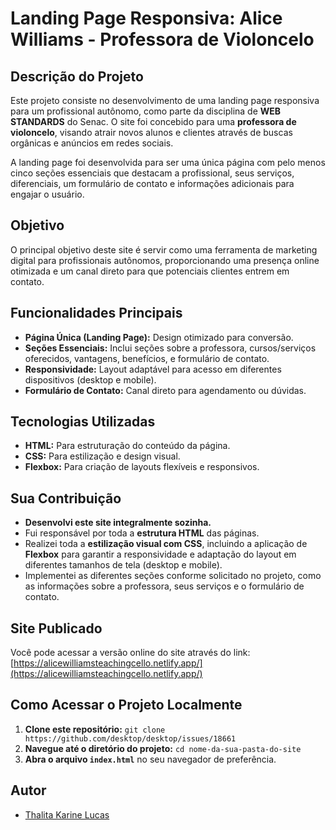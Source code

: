 # Landing Page Responsiva: Alice Williams - Professora de Violoncelo

## Descrição do Projeto
Este projeto consiste no desenvolvimento de uma landing page responsiva para um profissional autônomo, como parte da disciplina de **WEB STANDARDS** do Senac. O site foi concebido para uma **professora de violoncelo**, visando atrair novos alunos e clientes através de buscas orgânicas e anúncios em redes sociais.

A landing page foi desenvolvida para ser uma única página com pelo menos cinco seções essenciais que destacam a profissional, seus serviços, diferenciais, um formulário de contato e informações adicionais para engajar o usuário.

## Objetivo
O principal objetivo deste site é servir como uma ferramenta de marketing digital para profissionais autônomos, proporcionando uma presença online otimizada e um canal direto para que potenciais clientes entrem em contato.

## Funcionalidades Principais
* **Página Única (Landing Page):** Design otimizado para conversão.
* **Seções Essenciais:** Inclui seções sobre a professora, cursos/serviços oferecidos, vantagens, benefícios, e formulário de contato.
* **Responsividade:** Layout adaptável para acesso em diferentes dispositivos (desktop e mobile).
* **Formulário de Contato:** Canal direto para agendamento ou dúvidas.

## Tecnologias Utilizadas
* **HTML:** Para estruturação do conteúdo da página.
* **CSS:** Para estilização e design visual.
* **Flexbox:** Para criação de layouts flexíveis e responsivos.

## Sua Contribuição
* **Desenvolvi este site integralmente sozinha.**
* Fui responsável por toda a **estrutura HTML** das páginas.
* Realizei toda a **estilização visual com CSS**, incluindo a aplicação de **Flexbox** para garantir a responsividade e adaptação do layout em diferentes tamanhos de tela (desktop e mobile).
* Implementei as diferentes seções conforme solicitado no projeto, como as informações sobre a professora, seus serviços e o formulário de contato.

## Site Publicado
Você pode acessar a versão online do site através do link:
[https://alicewilliamsteachingcello.netlify.app/](https://alicewilliamsteachingcello.netlify.app/)

## Como Acessar o Projeto Localmente
1.  **Clone este repositório:** `git clone https://github.com/desktop/desktop/issues/18661`
2.  **Navegue até o diretório do projeto:** `cd nome-da-sua-pasta-do-site`
3.  **Abra o arquivo `index.html`** no seu navegador de preferência.

## Autor
* [Thalita Karine Lucas](https://www.linkedin.com/in/thalita-karine-82ab20194/)